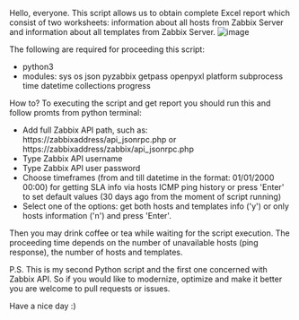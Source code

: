Hello, everyone.
This script allows us to obtain complete Excel report which consist of two worksheets: 
information about all hosts from Zabbix Server and information about all templates from Zabbix Server.
![image](https://user-images.githubusercontent.com/106164393/207300210-95b7931f-5dbf-42e3-825b-09a84d2421ed.png)

The following are required for proceeding this script:
- python3
- modules:
sys
os
json
pyzabbix
getpass
openpyxl
platform
subprocess
time
datetime
collections
progress

How to?
To executing the script and get report you should run this and follow promts from python terminal:
- Add full Zabbix API path, such as: https://zabbixaddress/api_jsonrpc.php or https://zabbixaddress/zabbix/api_jsonrpc.php
- Type Zabbix API username
- Type Zabbix API user password
- Choose timeframes (from and till datetime in the format: 01/01/2000 00:00) for getting SLA info via hosts ICMP ping history
or press 'Enter' to set default values (30 days ago from the moment of script running)
- Select one of the options: get both hosts and templates info ('y') or only hosts information ('n') and press 'Enter'.

Then you may drink coffee or tea while waiting for the script execution.
The proceeding time depends on the number of unavailable hosts (ping response), the number of hosts and templates.

P.S. This is my second Python script and the first one concerned with Zabbix API.
So if you would like to modernize, optimize and make it better you are welcome to pull requests or issues.

Have a nice day :)
